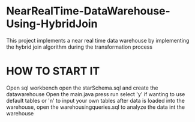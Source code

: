 # NearRealTime-DataWarehouse-Using-HybridJoin
This project implements a near real time data warehouse by implementing the hybrid join algorithm during the transformation process
# HOW TO START IT
Open sql workbench
open the starSchema.sql and create the datawarehouse
Open the main.java
press run
select 'y' if wanting to use default tables or 'n' to input your own tables
after data is loaded into the warehouse, open the warehousingqueries.sql to analyze the data int the warehouse

